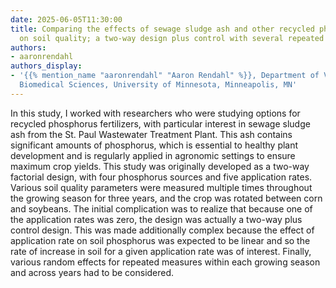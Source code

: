 ```yaml
---
date: 2025-06-05T11:30:00
title: Comparing the effects of sewage sludge ash and other recycled phosphorus fertilizers
  on soil quality; a two-way design plus control with several repeated measures
authors:
- aaronrendahl
authors_display:
- '{{% mention_name "aaronrendahl" "Aaron Rendahl" %}}, Department of Veterinary and
  Biomedical Sciences, University of Minnesota, Minneapolis, MN'
---
```

In this study, I worked with researchers who were studying options for recycled phosphorus fertilizers, with particular interest in sewage sludge ash from the St. Paul Wastewater Treatment Plant. This ash contains significant amounts of phosphorus, which is essential to healthy plant development and is regularly applied in agronomic settings to ensure maximum crop yields. This study was originally developed as a two-way factorial design, with four phosphorus sources and five application rates. Various soil quality parameters were measured multiple times throughout the growing season for three years, and the crop was rotated between corn and soybeans. The initial complication was to realize that because one of the application rates was zero, the design was actually a two-way plus control design. This was made additionally complex because the effect of application rate on soil phosphorus was expected to be linear and so the rate of increase in soil for a given application rate was of interest. Finally, various random effects for repeated measures within each growing season and across years had to be considered.
